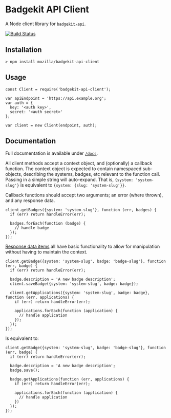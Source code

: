 # Badgekit API Client

A Node client library for [`badgekit-api`](https://github.com/mozilla/badgekit-api).

[![Build Status](https://travis-ci.org/mozilla/badgekit-api-client.svg?branch=master)](https://travis-ci.org/mozilla/badgekit-api-client)

## Installation

```
> npm install mozilla/badgekit-api-client
```

## Usage

```
const Client = require('badgekit-api-client');

var apiEndpoint = 'https://api.example.org';
var auth = {
  key: '<auth key>',
  secret: '<auth secret>'
};

var client = new Client(endpoint, auth);
```

## Documentation

Full documentation is available under [`/docs`](docs/index.md).

All client methods accept a context object, and (optionally) a callback function. The context object is expected to contain namespaced sub-objects, describing the systems, badges, etc relevant to the function call. Passing in a simple string will auto-expand. That is, `{system: 'system-slug'}` is equivalent to `{system: {slug: 'system-slug'}}`.

Callback functions should accept two arguments; an error (where thrown), and any response data.

```
client.getBadges({system: 'system-slug'}, function (err, badges) {
  if (err) return handleError(err);

  badges.forEach(function (badge) {
    // handle badge
  });
});
```

[Response data items](docs/models.md) all have basic functionality to allow for manipulation without having to maintain the context.

```
client.getBadge({system: 'system-slug', badge: 'badge-slug'}, function (err, badge) {
  if (err) return handleError(err);

  badge.description = 'A new badge description';
  client.saveBadge({system: 'system-slug', badge: badge});

  client.getApplications({system: 'system-slug', badge: badge}, function (err, applications) {
    if (err) return handleError(err);

    applications.forEach(function (application) {
      // handle application
    });
  });
});
```

Is equivalent to:

```
client.getBadge({system: 'system-slug', badge: 'badge-slug'}, function (err, badge) {
  if (err) return handleError(err);

  badge.description = 'A new badge description';
  badge.save();

  badge.getApplications(function (err, applications) {
    if (err) return handleError(err);

    applications.forEach(function (application) {
      // handle application
    })
  });
});
```
